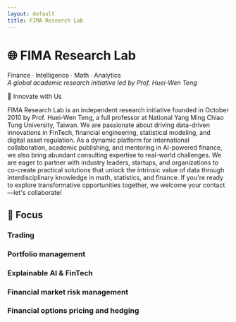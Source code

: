 ```yaml
--- 
layout: default
title: FIMA Research Lab
--- 
```



# 🌐 FIMA Research Lab  
Finance ∙ Intelligence ∙ Math ∙ Analytics  
_A global academic research initiative led by Prof. Huei-Wen Teng_

🌟 Innovate with Us

FIMA Research Lab is an independent research initiative founded in October 2010 by Prof. Huei-Wen Teng, a full professor at National Yang Ming Chiao Tung University, Taiwan. We are passionate about driving data-driven innovations in FinTech, financial engineering, statistical modeling, and digital asset regulation. As a dynamic platform for international collaboration, academic publishing, and mentoring in AI-powered finance, we also bring abundant consulting expertise to real-world challenges. We are eager to partner with industry leaders, startups, and organizations to co-create practical solutions that unlock the intrinsic value of data through interdisciplinary knowledge in math, statistics, and finance. If you're ready to explore transformative opportunities together, we welcome your contact—let's collaborate!

## 🧭 Focus

### Trading

### Portfolio management

### Explainable AI & FinTech

### Financial market risk management

### Financial options pricing and hedging



